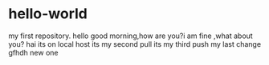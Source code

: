 # hello-world
my first repository.
hello good morning,how are you?i am fine ,what about you?
hai its on local host
its my second pull
its my third push
my last change
gfhdh
new
one

